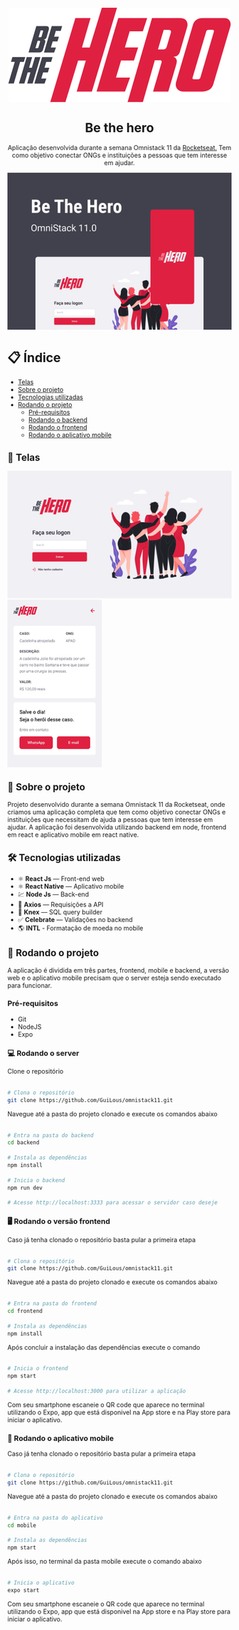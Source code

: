 <h1 align="center">
<br>
  <img src="be-the-hero-omnistack-11-logo.svg" alt="be-the-hero-omnistack-11">
<br>
<br>
Be the hero
</h1>

<p align="center">Aplicação desenvolvida durante a semana Omnistack 11 da <a href="https://rocketseat.com.br" target="_blank">Rocketseat.</a> Tem como objetivo conectar ONGs e instituições a pessoas que tem interesse em ajudar.</p>

<div>
  <img src="be-the-hero-omnistack-11-cover.png" alt="be-the-hero-omnistack-11" />
</div>

# 📋 Índice

- [Telas](#-Telas)
- [Sobre o projeto](#-Sobre-o-projeto)
- [Tecnologias utilizadas](#-Tecnologias-utilizadas)
- [Rodando o projeto](#-Rodando-o-projeto)
  - [Pré-requisitos](#-Pré-requisitos)
  - [Rodando o backend](#-Rodando-o-backend)
  - [Rodando o frontend](#-Rodando-o-frontend)
  - [Rodando o aplicativo mobile](#-Rodando-o-aplicativo-mobile)

## 🎨 Telas

<div>
    <img src="be-the-hero-omnistack-11-web.png" alt="be-the-hero-omnistack-11" width="660" />
    <img src="be-the-hero-omnistack-11-mobile.png" alt="be-the-hero-omnistack-11" width="212" />
</div>

## 📃 Sobre o projeto

Projeto desenvolvido durante a semana Omnistack 11 da Rocketseat, onde criamos uma aplicação completa que tem como objetivo conectar ONGs e instituições que necessitam de ajuda a pessoas que tem interesse em ajudar. A aplicação foi desenvolvida utilizando backend em node, frontend em react e aplicativo mobile em react native.

## 🛠 Tecnologias utilizadas

- ⚛️ **React Js** — Front-end web
- ⚛️ **React Native** — Aplicativo mobile
- 💹 **Node Js** — Back-end
- 📡 **Axios** — Requisições a API
- 🎲 **Knex** — SQL query builder 
- ✅ **Celebrate** — Validações no backend
- 🌎 **INTL** - Formatação de moeda no mobile

## 🚀 Rodando o projeto

A aplicação é dividida em três partes, frontend, mobile e backend, a versão web e o aplicativo mobile precisam que o server esteja sendo executado para funcionar.

### Pré-requisitos

- Git
- NodeJS
- Expo

### 💻 Rodando o server

Clone o repositório

```bash

# Clona o repositório
git clone https://github.com/GuiLous/omnistack11.git

```

Navegue até a pasta do projeto clonado e execute os comandos abaixo

```bash

# Entra na pasta do backend
cd backend

# Instala as dependências
npm install

# Inicia o backend
npm run dev

# Acesse http://localhost:3333 para acessar o servidor caso deseje

```

### 🖥 Rodando o versão frontend

Caso já tenha clonado o repositório basta pular a primeira etapa

```bash

# Clona o repositório
git clone https://github.com/GuiLous/omnistack11.git
```

Navegue até a pasta do projeto clonado e execute os comandos abaixo

```bash

# Entra na pasta do frontend
cd frontend

# Instala as dependências
npm install

```
Após concluir a instalação das dependências execute o comando

```bash

# Inicia o frontend
npm start

# Acesse http://localhost:3000 para utilizar a aplicação

```

Com seu smartphone escaneie o QR code que aparece no terminal utilizando o Expo, app que está disponivel na App store e na Play store para iniciar o aplicativo.

### 📱 Rodando o aplicativo mobile

Caso já tenha clonado o repositório basta pular a primeira etapa

```bash

# Clona o repositório
git clone https://github.com/GuiLous/omnistack11.git

```

Navegue até a pasta do projeto clonado e execute os comandos abaixo

```bash

# Entra na pasta do aplicativo
cd mobile

# Instala as dependências
npm start

```

Após isso, no terminal da pasta mobile execute o comando abaixo

```bash

# Inicia o aplicativo
expo start

```

Com seu smartphone escaneie o QR code que aparece no terminal utilizando o Expo, app que está disponivel na App store e na Play store para iniciar o aplicativo.
